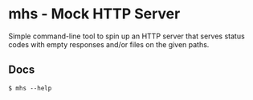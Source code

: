 # mhs - Mock HTTP Server

Simple command-line tool to spin up an HTTP server that serves status codes
with empty responses and/or files on the given paths.

## Docs

```
$ mhs --help
```

